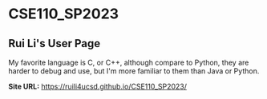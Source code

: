 # CSE110_SP2023

## Rui Li's User Page

My favorite language is C, or C++, although compare to Python, they are harder to debug and use, but I'm more familiar to them than Java or Python.

**Site URL:** https://ruili4ucsd.github.io/CSE110_SP2023/
